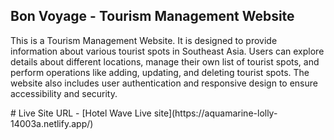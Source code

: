 <h2> Bon Voyage - Tourism Management Website</h2> 
<p>This is a Tourism Management Website. It is designed to provide information about various tourist spots in Southeast Asia. Users can explore details about different locations, manage their own list of tourist spots, and perform operations like adding, updating, and deleting tourist spots. The website also includes user authentication and responsive design to ensure accessibility and security.</p>
 
# Live Site URL
- [Hotel Wave Live site](https://aquamarine-lolly-14003a.netlify.app/) 
 
